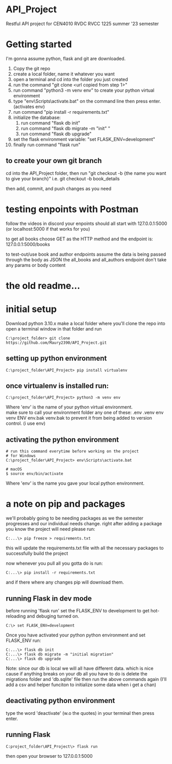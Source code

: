 # API_Project
Restful API project for CEN4010 RVDC RVCC 1225 summer '23 semester 

# Getting started
I'm gonna assume python, flask and git are downloaded.

1. Copy the git repo
2. create a local folder, name it whatever you want
3. open a terminal and cd into the folder you just created
4. run the command "git clone <url copied from step 1>"
5. run command "python3 -m venv env" to create your python virtual environment
6. type "env\Scripts\activate.bat" on the command line then press enter. (activates env)
7. run command "pip install -r requirements.txt"
8. initialize the database:
    1. run command "flask db init"
    2. run command "flask db migrate -m "init" "
    3. run command "flask db upgrade"
9. set the flask environment variable: "set FLASK_ENV=development"
10. finally run command "flask run"

## to create your own git branch
cd into the API_Project folder, then run "git checkout -b {the name you want to give your branch}"
i.e. git checkout -b book_details 

then add, commit, and push changes as you need


# testing enpoints with Postman
follow the videos in discord
your enpoints should all start with 127.0.0.1:5000 (or localhost:5000 if that works for you)

to get all books choose GET as the HTTP method and the endpoint is: 127.0.0.1:5000/books

to test-out/use book and author endpoints assume the data is being passed through the body as JSON 
the all_books and all_authors endpoint don't take any params or body content

# the old readme...
# initial setup
Download python 3.10.x
make a local folder where you'll clone the repo into
open a terminal window in that folder and run
```
C:\project_folder> git clone https://github.com/Maury2390/API_Project.git
```
## setting up python environment

```
C:\project_folder\API_Project> pip install virtualenv
```
## once virtualenv is installed run:
```
C:\project_folder\API_Project> python3 -m venv env
```
Where 'env' is the name of your python virtual environment.  
make sure to call your environment folder any one of these:
.env
.venv
env
venv
ENV
env.bak
venv.bak
to prevent it from being added to version control. (i use env)


## activating the python environment
```
# run this command everytime before working on the project
# for Windows 
C:\project_folder\API_Project> env\Scripts\activate.bat

# macOS
$ source env/bin/activate
```
Where 'env' is the name you gave your local python environment.
# a note on pip and packages
we'll probably going to be needing packages as we the semester progresses and our individual needs change. 
right after adding a package you know the project will need please run:
```
C:...\> pip freeze > requirements.txt
```
this will update the requirements.txt file with all the necessary packages to successfully build the project

now whenever you pull all you gotta do is run:
```
C:...\> pip install -r requirements.txt
```
and if there where any changes pip will download them.

## running Flask in dev mode
before running 'flask run' set the FLASK_ENV to development to get hot-reloading and debuging turned on.
```
C:\> set FLASK_ENV=development
```
Once you have activated your python python environment and set FLASK_ENV run:

```
C:...\> flask db init
C:...\> flask db migrate -m "initial migration"
C:...\> flask db upgrade
```
Note: since our db is local we will all have different data. which is nice cause if anything breaks on your db all you have to do is delete the migrations folder and 'db.sqlite' file then run the above commands again (I'll add a csv and helper funciton to initialize some data when i get a chan)

## deactivating python environment
type the word 'deactivate' (w.o the quotes) in your terminal then press enter.



## running Flask
```
C:project_folder\API_Project\> flask run
```
then open your browser to 127.0.0.1:5000


